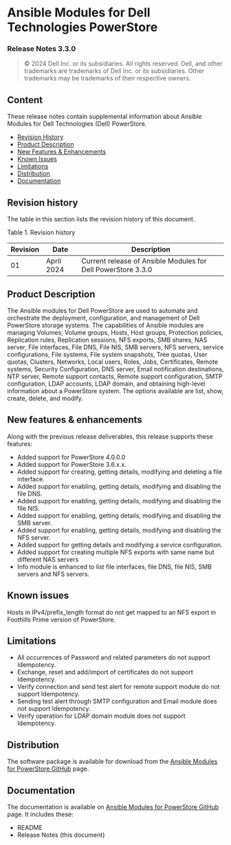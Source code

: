 **Ansible Modules for Dell Technologies PowerStore**
=========================================
### Release Notes 3.3.0

>   © 2024 Dell Inc. or its subsidiaries. All rights reserved. Dell,
>   and other trademarks are trademarks of Dell Inc. or its
>   subsidiaries. Other trademarks may be trademarks of their respective
>   owners.

Content
-------
These release notes contain supplemental information about Ansible
Modules for Dell Technologies (Dell) PowerStore.

-   [Revision History](#revision-history)
-   [Product Description](#product-description)
-   [New Features & Enhancements](#new-features--enhancements)
-   [Known Issues](#known-issues)
-   [Limitations](#limitations)
-   [Distribution](#distribution)
-   [Documentation](#documentation)

Revision history
----------------
The table in this section lists the revision history of this document.

Table 1. Revision history

| Revision | Date         | Description                                               |
|----------|--------------|-----------------------------------------------------------|
| 01       | April 2024 | Current release of Ansible Modules for Dell PowerStore 3.3.0 |

Product Description
-------------------
The Ansible modules for Dell PowerStore are used to automate and orchestrate the deployment, configuration, and management of Dell PowerStore storage systems. The capabilities of Ansible modules are managing Volumes, Volume groups, Hosts, Host groups, Protection policies, Replication rules, Replication sessions, NFS exports, SMB shares, NAS server, File interfaces, File DNS, File NIS, SMB servers, NFS servers, service configurations, File systems, File system snapshots, Tree quotas, User quotas, Clusters, Networks, Local users, Roles, Jobs, Certificates, Remote systems, Security Configuration, DNS server, Email notification destinations, NTP server, Remote support contacts, Remote support configuration, SMTP configuration, LDAP accounts, LDAP domain, and obtaining high-level information about a PowerStore system. The options available are list, show, create, delete, and modify.

New features & enhancements
---------------------------
Along with the previous release deliverables, this release supports these features:

- Added support for PowerStore 4.0.0.0
- Added support for PowerStore 3.6.x.x.
- Added support for creating, getting details, modifying and deleting
  a file interface.
- Added support for enabling, getting details, modifying and disabling
  the file DNS.
- Added support for enabling, getting details, modifying and disabling
  the file NIS.
- Added support for enabling, getting details, modifying and disabling
  the SMB server.
- Added support for enabling, getting details, modifying and disabling
  the NFS server.
- Added support for getting details and modifying a service configuration.
- Added support for creating multiple NFS exports with same name
  but different NAS servers
- Info module is enhanced to list file interfaces, file DNS,
  file NIS, SMB servers and NFS servers.

Known issues
------------
Hosts in IPv4/prefix_length format do not get mapped to an NFS export in Foothills Prime version of PowerStore.

Limitations
-----------
- All occurrences of Password and related parameters do not support Idempotency.
- Exchange, reset and add/import of certificates do not support Idempotency.
- Verify connection  and send test alert for remote support module do not support Idempotency.
- Sending test alert through SMTP configuration and Email module does not support Idempotency.
- Verify operation for LDAP domain module does not support Idempotency.

Distribution
----------------
The software package is available for download from the [Ansible Modules
for PowerStore GitHub](https://github.com/dell/ansible-powerstore/tree/3.3.0) page.

Documentation
-------------
The documentation is available on [Ansible Modules for PowerStore GitHub](https://github.com/dell/ansible-powerstore/tree/3.3.0/docs)
page. It includes these:
- README
- Release Notes (this document)
